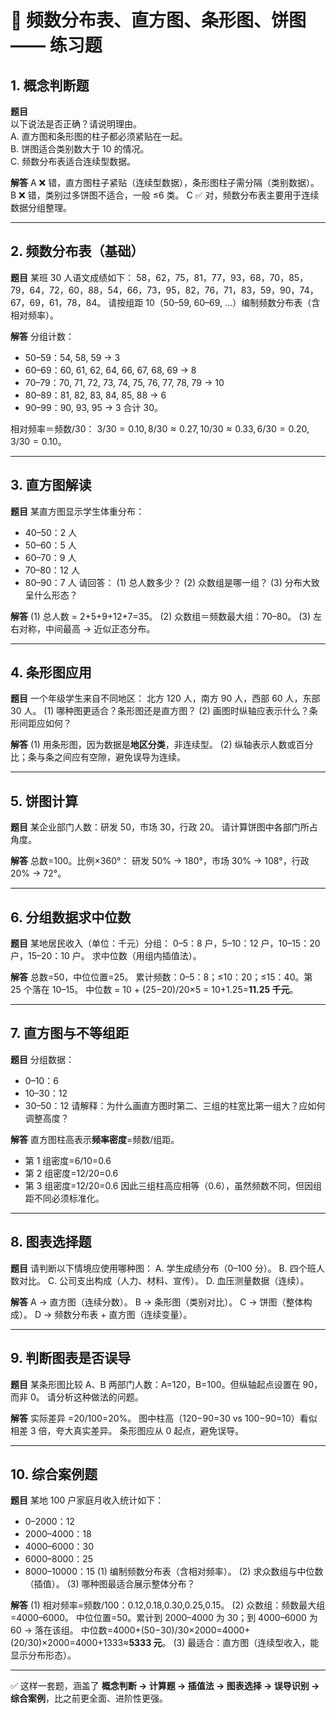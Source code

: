 
# 📘 频数分布表、直方图、条形图、饼图 —— 练习题



## 1. 概念判断题

**题目**  
以下说法是否正确？请说明理由。  
A. 直方图和条形图的柱子都必须紧贴在一起。  
B. 饼图适合类别数大于 10 的情况。  
C. 频数分布表适合连续型数据。  

**解答**
A ❌ 错，直方图柱子紧贴（连续型数据），条形图柱子需分隔（类别数据）。
B ❌ 错，类别过多饼图不适合，一般 ≤6 类。
C ✅ 对，频数分布表主要用于连续数据分组整理。

---

## 2. 频数分布表（基础）

**题目**
某班 30 人语文成绩如下：
58，62，75，81，77，93，68，70，85，79，64，72，60，88，54，66，73，95，82，76，71，83，59，90，74，67，69，61，78，84。
请按组距 10（50–59, 60–69, …）编制频数分布表（含相对频率）。

**解答**
分组计数：

* 50–59：54, 58, 59 → 3
* 60–69：60, 61, 62, 64, 66, 67, 68, 69 → 8
* 70–79：70, 71, 72, 73, 74, 75, 76, 77, 78, 79 → 10
* 80–89：81, 82, 83, 84, 85, 88 → 6
* 90–99：90, 93, 95 → 3
  合计 30。

相对频率＝频数/30：
$3/30=0.10, 8/30≈0.27, 10/30≈0.33, 6/30=0.20, 3/30=0.10$。

---

## 3. 直方图解读

**题目**
某直方图显示学生体重分布：

* 40–50：2 人
* 50–60：5 人
* 60–70：9 人
* 70–80：12 人
* 80–90：7 人
  请回答：
  (1) 总人数多少？
  (2) 众数组是哪一组？
  (3) 分布大致呈什么形态？

**解答**
(1) 总人数 = 2+5+9+12+7=35。
(2) 众数组＝频数最大组：70–80。
(3) 左右对称，中间最高 → 近似正态分布。

---

## 4. 条形图应用

**题目**
一个年级学生来自不同地区：
北方 120 人，南方 90 人，西部 60 人，东部 30 人。
(1) 哪种图更适合？条形图还是直方图？
(2) 画图时纵轴应表示什么？条形间距应如何？

**解答**
(1) 用条形图，因为数据是**地区分类**，非连续型。
(2) 纵轴表示人数或百分比；条与条之间应有空隙，避免误导为连续。

---

## 5. 饼图计算

**题目**
某企业部门人数：研发 50，市场 30，行政 20。
请计算饼图中各部门所占角度。

**解答**
总数=100。比例×360°：
研发 50% → 180°，市场 30% → 108°，行政 20% → 72°。

---

## 6. 分组数据求中位数

**题目**
某地居民收入（单位：千元）分组：
0–5：8 户，5–10：12 户，10–15：20 户，15–20：10 户。
求中位数（用组内插值法）。

**解答**
总数=50，中位位置=25。
累计频数：0–5：8；≤10：20；≤15：40。第 25 个落在 10–15。
中位数 = 10 + (25−20)/20×5 = 10+1.25=**11.25 千元**。

---

## 7. 直方图与不等组距

**题目**
分组数据：

* 0–10：6
* 10–30：12
* 30–50：12
  请解释：为什么画直方图时第二、三组的柱宽比第一组大？应如何调整高度？

**解答**
直方图柱高表示**频率密度**=频数/组距。

* 第 1 组密度=6/10=0.6
* 第 2 组密度=12/20=0.6
* 第 3 组密度=12/20=0.6
  因此三组柱高应相等（0.6），虽然频数不同，但因组距不同必须标准化。

---

## 8. 图表选择题

**题目**
请判断以下情境应使用哪种图：
A. 学生成绩分布（0–100 分）。
B. 四个班人数对比。
C. 公司支出构成（人力、材料、宣传）。
D. 血压测量数据（连续）。

**解答**
A → 直方图（连续分数）。
B → 条形图（类别对比）。
C → 饼图（整体构成）。
D → 频数分布表 + 直方图（连续变量）。

---

## 9. 判断图表是否误导

**题目**
某条形图比较 A、B 两部门人数：A=120，B=100。但纵轴起点设置在 90，而非 0。
请分析这种做法的问题。

**解答**
实际差异 =20/100=20%。
图中柱高（120−90=30 vs 100−90=10）看似相差 3 倍，夸大真实差异。
条形图应从 0 起点，避免误导。

---

## 10. 综合案例题

**题目**
某地 100 户家庭月收入统计如下：

* 0–2000：12
* 2000–4000：18
* 4000–6000：30
* 6000–8000：25
* 8000–10000：15
  (1) 编制频数分布表（含相对频率）。
  (2) 求众数组与中位数（插值）。
  (3) 哪种图最适合展示整体分布？

**解答**
(1) 相对频率=频数/100：0.12,0.18,0.30,0.25,0.15。
(2) 众数组：频数最大组=4000–6000。
中位位置=50。累计到 2000–4000 为 30；到 4000–6000 为 60 → 落在该组。
中位数=4000+(50−30)/30×2000=4000+(20/30)×2000=4000+1333≈**5333 元**。
(3) 最适合：直方图（连续型收入，能显示分布形态）。

---

✅ 这样一套题，涵盖了 **概念判断 → 计算题 → 插值法 → 图表选择 → 误导识别 → 综合案例**，比之前更全面、进阶性更强。

```

